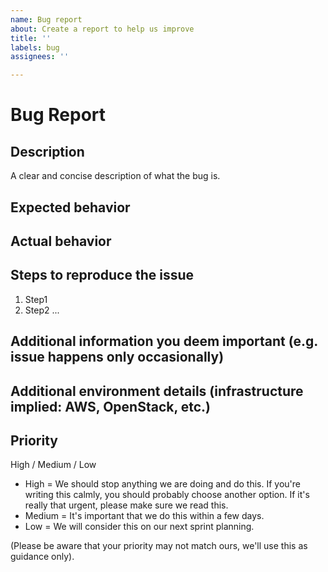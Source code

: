 ```yaml
---
name: Bug report
about: Create a report to help us improve
title: ''
labels: bug
assignees: ''

---
```


# Bug Report

## Description

A clear and concise description of what the bug is.

## Expected behavior

## Actual behavior

## Steps to reproduce the issue

1. Step1
2. Step2 ...

## Additional information you deem important (e.g. issue happens only occasionally)

## Additional environment details (infrastructure implied: AWS, OpenStack, etc.)

## Priority

High / Medium / Low

* High = We should stop anything we are doing and do this. If you're writing this calmly, you should probably choose another option. If it's really that urgent, please make sure we read this.
* Medium = It's important that we do this within a few days.
* Low = We will consider this on our next sprint planning.

(Please be aware that your priority may not match ours, we'll use this as guidance only).
